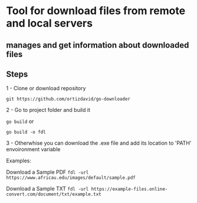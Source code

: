 # Tool for download  files from remote and local servers

## manages and get information about downloaded files


## Steps

1 - Clone or download repository

``
git https://github.com/ortizdavid/go-downloader
``

2 - Go to project folder and build it

``
go build
``
or

``
go build -o fdl
``

3 - Otherwhise you can download the .exe file and add its location to 'PATH' envoironment variable

<a href=""></a>


Examples: 

Download a Sample PDF
``
fdl -url https://www.africau.edu/images/default/sample.pdf
``

Download a Sample TXT
``
fdl -url https://example-files.online-convert.com/document/txt/example.txt
``
